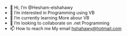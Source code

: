 - 👋 Hi, I’m @Hesham-elshahawy
- 👀 I’m interested in Programming using VB
- 🌱 I’m currently learning More abour VB
- 💞️ I’m looking to collaborate on .net Programming
- 📫 How to reach me My email hshahawy@hotmail.com

<!---
Hesham-elshahawy/Hesham-elshahawy is a ✨ special ✨ repository because its `README.md` (this file) appears on your GitHub profile.
You can click the Preview link to take a look at your changes.
--->
